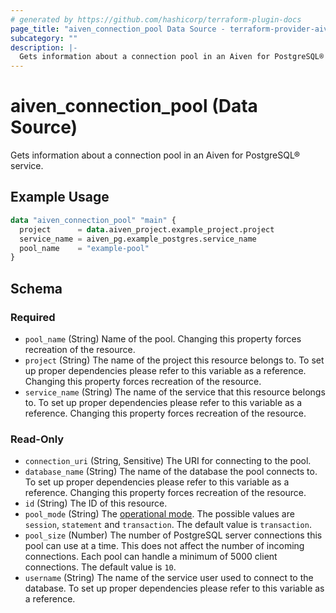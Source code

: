 ```yaml
---
# generated by https://github.com/hashicorp/terraform-plugin-docs
page_title: "aiven_connection_pool Data Source - terraform-provider-aiven"
subcategory: ""
description: |-
  Gets information about a connection pool in an Aiven for PostgreSQL® service.
---
```


# aiven_connection_pool (Data Source)

Gets information about a connection pool in an Aiven for PostgreSQL® service.

## Example Usage

```terraform
data "aiven_connection_pool" "main" {
  project      = data.aiven_project.example_project.project
  service_name = aiven_pg.example_postgres.service_name
  pool_name    = "example-pool"
}
```

<!-- schema generated by tfplugindocs -->
## Schema

### Required

- `pool_name` (String) Name of the pool. Changing this property forces recreation of the resource.
- `project` (String) The name of the project this resource belongs to. To set up proper dependencies please refer to this variable as a reference. Changing this property forces recreation of the resource.
- `service_name` (String) The name of the service that this resource belongs to. To set up proper dependencies please refer to this variable as a reference. Changing this property forces recreation of the resource.

### Read-Only

- `connection_uri` (String, Sensitive) The URI for connecting to the pool.
- `database_name` (String) The name of the database the pool connects to. To set up proper dependencies please refer to this variable as a reference. Changing this property forces recreation of the resource.
- `id` (String) The ID of this resource.
- `pool_mode` (String) The [operational mode](https://aiven.io/docs/products/postgresql/concepts/pg-connection-pooling#pooling-modes). The possible values are `session`, `statement` and `transaction`. The default value is `transaction`.
- `pool_size` (Number) The number of PostgreSQL server connections this pool can use at a time. This does not affect the number of incoming connections. Each pool can handle a minimum of 5000 client connections. The default value is `10`.
- `username` (String) The name of the service user used to connect to the database. To set up proper dependencies please refer to this variable as a reference.
